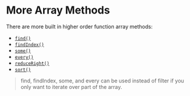 # More Array Methods

There are more built in higher order function array methods:

* [`find()`](https://developer.mozilla.org/en-US/docs/Web/JavaScript/Reference/Global_Objects/Array/find)
* [`findIndex()`](https://developer.mozilla.org/en-US/docs/Web/JavaScript/Reference/Global_Objects/Array/findIndex)
* [`some()`](https://developer.mozilla.org/en-US/docs/Web/JavaScript/Reference/Global_Objects/Array/some)
* [`every()`](https://developer.mozilla.org/en-US/docs/Web/JavaScript/Reference/Global_Objects/Array/every) 
* [`reduceRight()`](https://developer.mozilla.org/en-US/docs/Web/JavaScript/Reference/Global_Objects/Array/ReduceRight)
* [`sort()`](https://developer.mozilla.org/en-US/docs/Web/JavaScript/Reference/Global_Objects/Array/sort)


>find, findIndex, some, and every can be used instead of filter if you only want to iterate over part of the array.